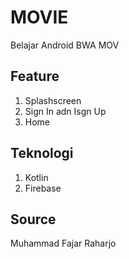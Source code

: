 # MOVIE
Belajar Android BWA MOV

## Feature
1. Splashscreen
2. Sign In adn Isgn Up
3. Home

## Teknologi
1. Kotlin
2. Firebase

## Source
Muhammad Fajar Raharjo
